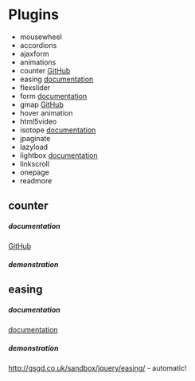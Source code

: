 # Plugins

- mousewheel
- accordions
- ajaxform
- animations
- counter [GitHub](https://github.com/mhuggins/jquery-countTo)
- easing [documentation](http://gsgd.co.uk/sandbox/jquery/easing/) 
- flexslider
- form [documentation](https://jqueryvalidation.org/)
- gmap [GitHub](https://github.com/marioestrada/jQuery-gMap) 
- hover animation
- html5video
- isotope [documentation](https://isotope.metafizzy.co) 
- jpaginate
- lazyload
- lightbox [documentation](http://dimsemenov.com/plugins/magnific-popup/)
- linkscroll
- onepage 
- readmore

## counter
 ##### documentation 
[GitHub](https://github.com/mhuggins/jquery-countTo)
 ##### demonstration

## easing 
 ##### documentation 
[documentation](http://gsgd.co.uk/sandbox/jquery/easing/) 
 ##### demonstration
http://gsgd.co.uk/sandbox/jquery/easing/ - automatic!

